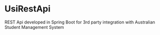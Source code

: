 # UsiRestApi
REST Api developed in Spring Boot for 3rd party integration with Australian Student Management System
